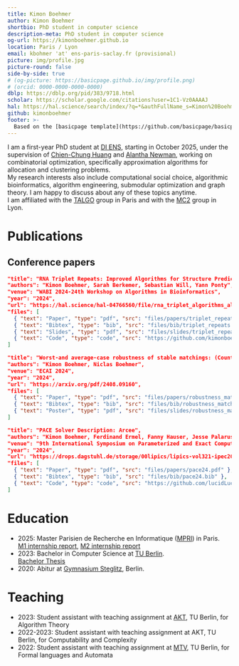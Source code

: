 ```yaml
---
title: Kimon Boehmer
author: Kimon Boehmer
shortbio: PhD student in computer science
description-meta: PhD student in computer science
og-url: https://kimonboehmer.github.io
location: Paris / Lyon
email: kbohmer 'at' ens-paris-saclay.fr (provisional)
picture: img/profile.jpg
picture-round: false
side-by-side: true
# (og-picture: https://basicpage.github.io/img/profile.png)
# (orcid: 0000-0000-0000-0000)
dblp: https://dblp.org/pid/383/9718.html
scholar: https://scholar.google.com/citations?user=1C1-Vz0AAAAJ
hal: https://hal.science/search/index/?q=*&authFullName_s=Kimon%20Boehmer
github: kimonboehmer
footer: >-
  Based on the [basicpage template](https://github.com/basicpage/basicpage.github.io) by Yannick Forster and Théo Winterhalter.
---
```


I am a first-year PhD student at [DI ENS](https://www.di.ens.fr/), starting in October 2025, <!--and [LIP Lyon](https://www.ens-lyon.fr/LIP/)--> under the supervision of [Chien-Chung Huang](https://www.di.ens.fr/~cchuang/) and [Alantha Newman](https://pagesperso.g-scop.grenoble-inp.fr/~newmana/), working on combinatorial optimization, specifically approximation algorithms for allocation and clustering problems.  
My research interests also include computational social choice, algorithmic bioinformatics, algorithm engineering, submodular optimization and graph theory.
I am happy to discuss about any of these topics anytime.  
I am affiliated with the [TALGO](https://www.di.ens.fr/talgo) group in Paris and with the [MC2](https://www.ens-lyon.fr/LIP/MC2/) group in Lyon.  


# Publications

## Conference papers

``` json {.paper}
"title": "RNA Triplet Repeats: Improved Algorithms for Structure Prediction and Interactions",
"authors": "Kimon Boehmer, Sarah Berkemer, Sebastian Will, Yann Ponty",
"venue": "WABI 2024-24th Workshop on Algorithms in Bioinformatics",
"year": "2024",
"url": "https://hal.science/hal-04766560/file/rna_triplet_algorithms_almob-5.pdf",
"files": [
  { "text": "Paper", "type": "pdf", "src": "files/papers/triplet_repeats.pdf" },
  { "text": "Bibtex", "type": "bib", "src": "files/bib/triplet_repeats.bib" },
  { "text": "Slides", "type": "pdf", "src": "files/slides/triplet_repeats_slides.pdf" },
  { "text": "Code", "type": "code", "src": "https://github.com/kimonboehmer/soupfold" }
]
```
``` json {.paper}
"title": "Worst-and average-case robustness of stable matchings: (Counting) complexity and experiments",
"authors": "Kimon Boehmer, Niclas Boehmer",
"venue": "ECAI 2024",
"year": "2024",
"url": "https://arxiv.org/pdf/2408.09160",
"files": [
  { "text": "Paper", "type": "pdf", "src": "files/papers/robustness_matchings.pdf" },
  { "text": "Bibtex", "type": "bib", "src": "files/bib/robustness_matchings.bib" },
  { "text": "Poster", "type": "pdf", "src": "files/slides/robustness_matchings_poster.pdf" }
]
```

``` json {.paper}
"title": "PACE Solver Description: Arcee",
"authors": "Kimon Boehmer, Ferdinand Ermel, Fanny Hauser, Jesse Palarus",
"venue": "9th International Symposium on Parameterized and Exact Computation (IPEC 2024)",
"year": "2024",
"url": "https://drops.dagstuhl.de/storage/00lipics/lipics-vol321-ipec2024/LIPIcs.IPEC.2024.33/LIPIcs.IPEC.2024.33.pdf",
"files": [
  { "text": "Paper", "type": "pdf", "src": "files/papers/pace24.pdf" },
  { "text": "Bibtex", "type": "bib", "src": "files/bib/pace24.bib" },
  { "text": "Code", "type": "code", "src": "https://github.com/lucidLuckylee/pace_2024" }
]
```

<!--## Talks  https://github.com/f-erm/CliqueCoverBasedVertexCoverSolver

``` json {.papers}
{
  "title": "Talk 1",
  "authors": "Templato Urnehm",
  "venue": "My room"
},
{
  "title": "Secret talk",
  "authors": "Templato Urnehm",
  "year": "1990"
},
{
  "title": "Talk 3",
  "authors": "Templato Urnehm",
  "venue": "Don't remember…",
  "year": "???"
}
```-->

# Education

- 2025: Master Parisien de Recherche en Informatique ([MPRI](https://mpri-master.ens.fr/)) in Paris.  
[M1 internship report](files/theses/Internship_Report_T4.pdf), [M2 internship report](files/theses/internship_report_kimon_boehmer.pdf)
- 2023: Bachelor in Computer Science at [TU Berlin](https://www.tu.berlin).  
[Bachelor Thesis](files/theses/Abschlussarbeit.pdf)
- 2020: Abitur at [Gymnasium Steglitz](https://www.gymnasiumsteglitz.de), Berlin.

# Teaching

- 2023: Student assistant with teaching assignment at [AKT](https://www.tu.berlin/akt), TU Berlin, for Algorithm Theory
- 2022-2023: Student assistant with teaching assignment at AKT, TU Berlin, for Computability and Complexity
- 2022: Student assistant with teaching assignment at [MTV](https://www.tu.berlin/mtv), TU Berlin, for Formal languages and Automata


<!--# Community service

- 32 reviews for Journal of Awesomeness.
- 1 review for a cool conference.
- PC member of the journal of my school.-->
